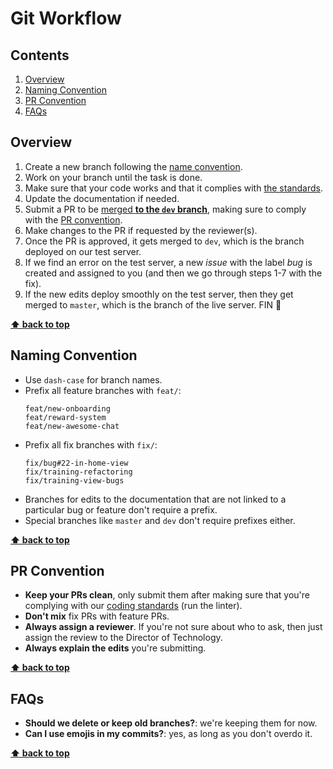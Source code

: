 # Git Workflow



## Contents

1. [Overview](#overview)
1. [Naming Convention](#naming-Convention)
1. [PR Convention](#pr-Convention)
1. [FAQs](#faqs)



## Overview

1. Create a new branch following the [name convention](#name-convention).
2. Work on your branch until the task is done.
3. Make sure that your code works and that it complies with [the standards](CODING_STANDARDS.md).
4. Update the documentation if needed.
5. Submit a PR to be [merged **to the `dev` branch**](https://stackoverflow.com/a/38985999), making sure to comply with the [PR convention](#pr-convention).
6. Make changes to the PR if requested by the reviewer(s).
7. Once the PR is approved, it gets merged to `dev`, which is the branch deployed on our test server.
8. If we find an error on the test server, a new *issue* with the label *bug* is created and assigned to you (and then we go through steps 1-7 with the fix).
9. If the new edits deploy smoothly on the test server, then they get merged to `master`, which is the branch of the live server. FIN :raised_hands:

**[⬆ back to top](#contents)**



## Naming Convention

- Use `dash-case` for branch names.
- Prefix all feature branches with `feat/`:
  ```
  feat/new-onboarding
  feat/reward-system
  feat/new-awesome-chat
  ```
- Prefix all fix branches with `fix/`:
  ```
  fix/bug#22-in-home-view
  fix/training-refactoring
  fix/training-view-bugs
  ```
- Branches for edits to the documentation that are not linked to a particular bug or feature don't require a prefix.
- Special branches like `master` and `dev` don't require prefixes either.

**[⬆ back to top](#contents)**



## PR Convention

- **Keep your PRs clean**, only submit them after making sure that you're complying with our [coding standards](CODING_STANDARDS.md) (run the linter).
- **Don't mix** fix PRs with feature PRs.
- **Always assign a reviewer**. If you're not sure about who to ask, then just assign the review to the Director of Technology.
- **Always explain the edits** you're submitting.

**[⬆ back to top](#contents)**



## FAQs

- **Should we delete or keep old branches?**: we're keeping them for now.
- **Can I use emojis in my commits?**: yes, as long as you don't overdo it.

**[⬆ back to top](#contents)**